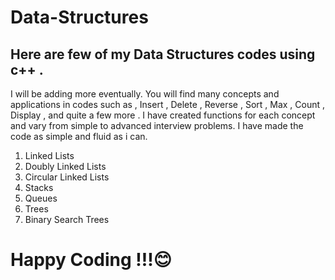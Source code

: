 # Data-Structures

## Here are few of my Data Structures codes using c++ . 
I will be adding more eventually.
You will find many concepts and applications in codes such as , Insert , Delete , Reverse , Sort , Max , Count , Display , and quite a few more .
I have created functions for each concept and vary from simple to advanced interview problems.
I have made the code as simple and fluid as i can.

1. Linked Lists
2. Doubly Linked Lists
3. Circular Linked Lists
4. Stacks
5. Queues
6. Trees
7. Binary Search Trees





# Happy Coding !!!😊
